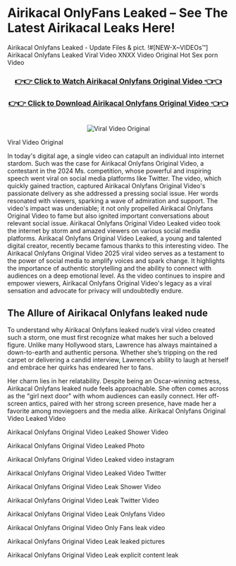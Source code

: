 # Airikacal OnlyFans Leaked – See The Latest Airikacal Leaks Here!

Airikacal Onlyfans Leaked - Update Files & pict. !#[NEW-X~VIDEOs™] Airikacal Onlyfans Leaked Viral Video XNXX Video Original Hot Sex porn Video
<br>
<div align="center">
<h3><a href="https://links2leaks.com?utm_source=airikacal&utm_medium=gitlong" rel="nofollow">👉👉 Click to Watch Airikacal Onlyfans Original Video 👈👈</a></h3>
<h3><a href="https://links2leaks.com?utm_source=airikacal&utm_medium=gitlong" rel="nofollow">👉👉 Click to Download Airikacal Onlyfans Original Video 👈👈</a></h3>
<br>
<a href="https://links2leaks.com?utm_source=airikacal&utm_medium=gitlong" rel="nofollow"><img src="https://i.ibb.co/Gkj2r4b/banner.png" alt="Viral Video Original" style="max-width: 100%; display: inline-block;" data-target="animated-image.originalImage"></a>
</div>

Viral Video Original

In today's digital age, a single video can catapult an individual into internet stardom. Such was the case for Airikacal Onlyfans Original Video, a contestant in the 2024 Ms. competition, whose powerful and inspiring speech went viral on social media platforms like Twitter.
The video, which quickly gained traction, captured Airikacal Onlyfans Original Video's passionate delivery as she addressed a pressing social issue. Her words resonated with viewers, sparking a wave of admiration and support. The video's impact was undeniable; it not only propelled Airikacal Onlyfans Original Video to fame but also ignited important conversations about relevant social issue.
Airikacal Onlyfans Original Video Leaked video took the internet by storm and amazed viewers on various social media platforms. Airikacal Onlyfans Original Video Leaked, a young and talented digital creator, recently became famous thanks to this interesting video.
The Airikacal Onlyfans Original Video 2025 viral video serves as a testament to the power of social media to amplify voices and spark change. It highlights the importance of authentic storytelling and the ability to connect with audiences on a deep emotional level. As the video continues to inspire and empower viewers, Airikacal Onlyfans Original Video's legacy as a viral sensation and advocate for privacy will undoubtedly endure.

<h2>The Allure of Airikacal Onlyfans leaked nude</h2>


To understand why Airikacal Onlyfans leaked nude’s viral video created such a storm, one must first recognize what makes her such a beloved figure. Unlike many Hollywood stars, Lawrence has always maintained a down-to-earth and authentic persona. Whether she’s tripping on the red carpet or delivering a candid interview, Lawrence’s ability to laugh at herself and embrace her quirks has endeared her to fans.

Her charm lies in her relatability. Despite being an Oscar-winning actress, Airikacal Onlyfans leaked nude feels approachable. She often comes across as the "girl next door" with whom audiences can easily connect. Her off-screen antics, paired with her strong screen presence, have made her a favorite among moviegoers and the media alike.
Airikacal Onlyfans Original Video Leaked Video

Airikacal Onlyfans Original Video Leaked Shower Video

Airikacal Onlyfans Original Video Leaked Photo

Airikacal Onlyfans Original Video Leaked video instagram

Airikacal Onlyfans Original Video Leaked Video Twitter

Airikacal Onlyfans Original Video Leak Shower Video

Airikacal Onlyfans Original Video Leak Twitter Video

Airikacal Onlyfans Original Video Leak Onlyfans Video

Airikacal Onlyfans Original Video Only Fans leak video

Airikacal Onlyfans Original Video Leak leaked pictures

Airikacal Onlyfans Original Video Leak explicit content leak